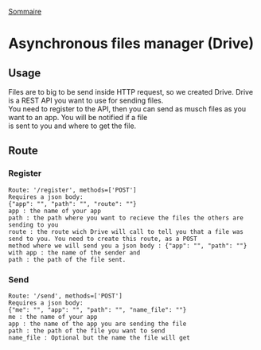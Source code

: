 [Sommaire](https://ursi-2020.github.io/Documentation/)

# Asynchronous files manager (Drive)


## Usage

 Files are to big to be send inside HTTP request, so we created Drive. Drive is a REST API you want to use for sending files.  
 You need to register to the API, then you can send as musch files as you want to an app. You will be notified if a file  
 is sent to you and where to get the file.
 
 ## Route
 
 ### Register

``` 
Route: '/register', methods=['POST']  
Requires a json body:  
{"app": "", "path": "", "route": ""}  
app : the name of your app  
path : the path where you want to recieve the files the others are sending to you  
route : the route wich Drive will call to tell you that a file was send to you. You need to create this route, as a POST
method where we will send you a json body : {"app": "", "path": ""}  with app : the name of the sender and
path : the path of the file sent.
```

### Send

```
Route: '/send', methods=['POST']  
Requires a json body:  
{"me": "", "app": "", "path": "", "name_file": ""}
me : the name of your app  
app : the name of the app you are sending the file  
path : the path of the file you want to send
name_file : Optional but the name the file will get
```
 
